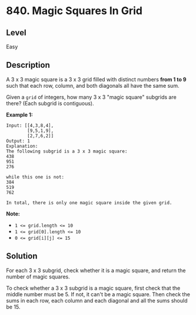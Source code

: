 # 840. Magic Squares In Grid
## Level
Easy

## Description
A 3 x 3 magic square is a 3 x 3 grid filled with distinct numbers **from 1 to 9** such that each row, column, and both diagonals all have the same sum.

Given a `grid` of integers, how many 3 x 3 "magic square" subgrids are there?  (Each subgrid is contiguous).

**Example 1:**
```
Input: [[4,3,8,4],
        [9,5,1,9],
        [2,7,6,2]]
Output: 1
Explanation: 
The following subgrid is a 3 x 3 magic square:
438
951
276

while this one is not:
384
519
762

In total, there is only one magic square inside the given grid.
```

**Note:**

* `1 <= grid.length <= 10`
* `1 <= grid[0].length <= 10`
* `0 <= grid[i][j] <= 15`

## Solution
For each 3 x 3 subgrid, check whether it is a magic square, and return the number of magic squares.

To check whether a 3 x 3 subgrid is a magic square, first check that the middle number must be 5. If not, it can't be a magic square. Then check the sums in each row, each column and each diagonal and all the sums should be 15.
